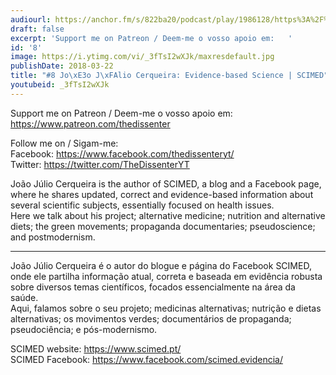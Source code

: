 ```yaml
---
audiourl: https://anchor.fm/s/822ba20/podcast/play/1986128/https%3A%2F%2Fd3ctxlq1ktw2nl.cloudfront.net%2Fproduction%2F2018-11-26%2F7571880-48000-2-6ff1d90138a6c.mp3
draft: false
excerpt: 'Support me on Patreon / Deem-me o vosso apoio em:   '
id: '8'
image: https://i.ytimg.com/vi/_3fTsI2wXJk/maxresdefault.jpg
publishDate: 2018-03-22
title: "#8 Jo\xE3o J\xFAlio Cerqueira: Evidence-based Science | SCIMED"
youtubeid: _3fTsI2wXJk
---
```

<div class="timelinks">

Support me on Patreon / Deem-me o vosso apoio em:   
https://www.patreon.com/thedissenter

Follow me on / Sigam-me:  
Facebook: https://www.facebook.com/thedissenteryt/  
Twitter: https://twitter.com/TheDissenterYT

João Júlio Cerqueira is the author of SCIMED, a blog and a Facebook page, where he shares updated, correct and evidence-based information about several scientific subjects, essentially focused on health issues.  
Here we talk about his project; alternative medicine; nutrition and alternative diets; the green movements; propaganda documentaries; pseudoscience; and postmodernism.

---

João Júlio Cerqueira é o autor do blogue e página do Facebook SCIMED, onde ele partilha informação atual, correta e baseada em evidência robusta sobre diversos temas científicos, focados essencialmente na área da saúde.  
Aqui, falamos sobre o seu projeto; medicinas alternativas; nutrição e dietas alternativas; os movimentos verdes; documentários de propaganda; pseudociência; e pós-modernismo.

SCIMED website: https://www.scimed.pt/  
SCIMED Facebook: https://www.facebook.com/scimed.evidencia/</div>

